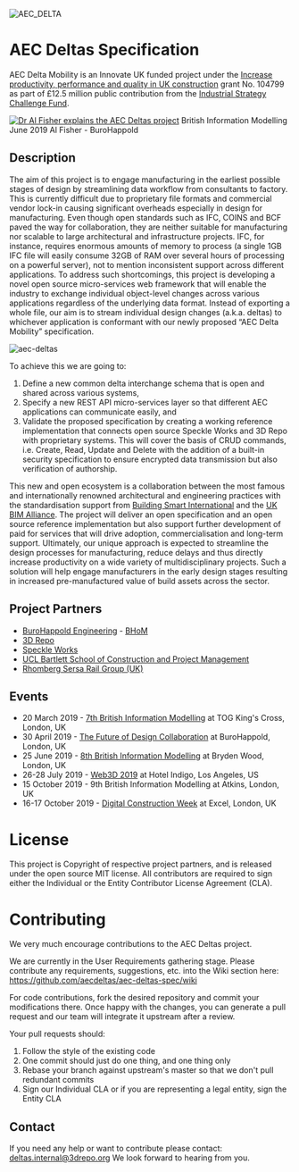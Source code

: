 ![AEC_DELTA](https://user-images.githubusercontent.com/3008807/56821254-b6c66c00-6845-11e9-908d-b2f4c6bc68ec.jpg)

# AEC Deltas Specification

AEC Delta Mobility is an Innovate UK funded project under the [Increase productivity, performance and quality in UK construction](https://apply-for-innovation-funding.service.gov.uk/competition/203/overview#scope) grant No. 104799 as part of £12.5 million public contribution from the [Industrial Strategy Challenge Fund](https://www.gov.uk/government/news/ai-and-digital-design-to-transform-future-of-uk-construction).

[![Dr Al Fisher explains the AEC Deltas project](https://user-images.githubusercontent.com/3008807/62527154-87ef6700-b832-11e9-814f-9c951e797957.png)](https://www.youtube.com/watch?v=ogfyzbeEZvc "Dr Al Fisher explains the AEC Deltas project")
British Information Modelling June 2019 Al Fisher - BuroHappold

## Description
The aim of this project is to engage manufacturing in the earliest possible stages of design by streamlining data workflow from consultants to factory. This is currently difficult due to proprietary file formats and commercial vendor lock-in causing significant overheads especially in design for manufacturing. Even though open standards such as IFC, COINS and BCF paved the way for collaboration, they are neither suitable for manufacturing nor scalable to large architectural and infrastructure projects. IFC, for instance, requires enormous amounts of memory to process (a single 1GB IFC file will easily consume 32GB of RAM over several hours of processing on a powerful server), not to mention inconsistent support across different applications. To address such shortcomings, this project is developing a novel open source micro-services web framework that will enable the industry to exchange individual object-level changes across various applications regardless of the underlying data format. Instead of exporting a whole file, our aim is to stream individual design changes (a.k.a. deltas) to whichever application is conformant with our newly proposed “AEC Delta Mobility” specification.
 
 ![aec-deltas](https://user-images.githubusercontent.com/3008807/53182999-77379580-35f2-11e9-93e5-98086647c0bf.png)
 
To achieve this we are going to:
1. Define a new common delta interchange schema that is open and shared across various systems, 
2. Specify a new REST API micro-services layer so that different AEC applications can communicate easily, and 
3. Validate the proposed specification by creating a working reference implementation that connects open source Speckle Works and 3D Repo with proprietary systems. This will cover the basis of CRUD commands, i.e. Create, Read, Update and Delete with the addition of a built-in security specification to ensure encrypted data transmission but also verification of authorship. 

This new and open ecosystem is a collaboration between the most famous and internationally renowned architectural and engineering practices with the standardisation support from [Building Smart International](https://www.buildingsmart.org) and the [UK BIM Alliance](http://www.ukbimalliance.org). The project will deliver an open specification and an open source reference implementation but also support further development of paid for services that will drive adoption, commercialisation and long-term support. Ultimately, our unique approach is expected to streamline the design processes for manufacturing, reduce delays and thus directly increase productivity on a wide variety of multidisciplinary projects. Such a solution will help engage manufacturers in the early design stages resulting in increased pre-manufactured value of build assets across the sector.

## Project Partners
* [BuroHappold Engineering](https://www.burohappold.com) - [BHoM](https://bhom.xyz)
* [3D Repo](https://3drepo.com)
* [Speckle Works](https://speckle.works)
* [UCL Bartlett School of Construction and Project Management](https://www.ucl.ac.uk/bartlett/construction/)
* [Rhomberg Sersa Rail Group (UK)](https://rhomberg-sersa.com)

## Events

* 20 March 2019 - [7th British Information Modelling](https://3drepo.com/british-information-modelling-march-2019/) at TOG King's Cross, London, UK
* 30 April 2019 - [The Future of Design Collaboration](https://3drepo.com/event-the-future-of-design-collaboration/) at BuroHappold, London, UK
* 25 June 2019 - [8th British Information Modelling](https://www.eventbrite.co.uk/e/3d-repo-british-information-modelling-june-2019-tickets-60297667948) at Bryden Wood, London, UK
* 26-28 July 2019 - [Web3D 2019](http://web3d2019.web3d.org/) at Hotel Indigo, Los Angeles, US
* 15 October 2019 - 9th British Information Modelling at Atkins, London, UK
* 16-17 October 2019 - [Digital Construction Week](https://www.digitalconstructionweek.com/) at Excel, London, UK


# License
This project is Copyright of respective project partners, and is released under the open source MIT license. All contributors are required to sign either the Individual or the Entity Contributor License Agreement (CLA).

# Contributing
We very much encourage contributions to the AEC Deltas project. 

We are currently in the User Requirements gathering stage. Please contribute any requirements, suggestions, etc. into the Wiki section here: https://github.com/aecdeltas/aec-deltas-spec/wiki 

For code contributions, fork the desired repository and commit your modifications there. Once happy with the changes, you can generate a pull request and our team will integrate it upstream after a review.

Your pull requests should:
1. Follow the style of the existing code
2. One commit should just do one thing, and one thing only
3. Rebase your branch against upstream's master so that we don't pull redundant commits
4. Sign our Individual CLA or if you are representing a legal entity, sign the Entity CLA

## Contact
If you need any help or want to contribute please contact: deltas.internal@3drepo.org We look forward to hearing from you.
